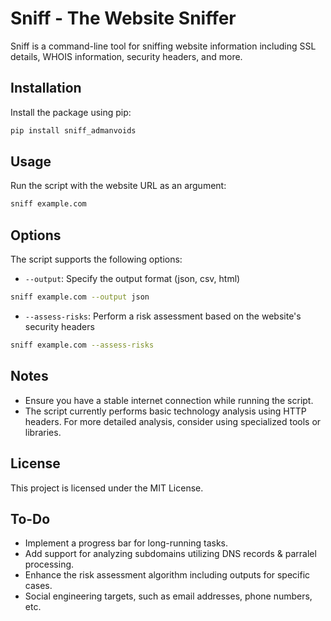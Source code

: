 # Sniff - The Website Sniffer

Sniff is a command-line tool for sniffing website information including SSL details, WHOIS information, security headers, and more.

## Installation

Install the package using pip:

```sh
pip install sniff_admanvoids
```

## Usage

Run the script with the website URL as an argument:

```sh
sniff example.com
```

## Options

The script supports the following options:

- `--output`: Specify the output format (json, csv, html)

```sh
sniff example.com --output json
```
- `--assess-risks`: Perform a risk assessment based on the website's security headers

```sh
sniff example.com --assess-risks
```

## Notes

- Ensure you have a stable internet connection while running the script.
- The script currently performs basic technology analysis using HTTP headers. For more detailed analysis, consider using specialized tools or libraries.

## License

This project is licensed under the MIT License.

## To-Do

- Implement a progress bar for long-running tasks.
- Add support for analyzing subdomains utilizing DNS records & parralel processing.
- Enhance the risk assessment algorithm including outputs for specific cases. 
- Social engineering targets, such as email addresses, phone numbers, etc.


